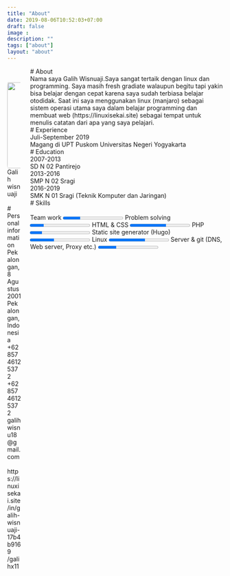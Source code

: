 ```yaml
---
title: "About"
date: 2019-08-06T10:52:03+07:00
draft: false
image :
description: ""
tags: ["about"]
layout: "about"
---
```

 <div class="columns is-2">
 <div class="column is-4 has-background-grey-dark has-text-light mbuh">
 <div class="container">
         <div class="has-text-centered">
             <br/><br/>
     <img src="https://avatars.githubusercontent.com/u/46141275" style="border-radius: 5%"  width="200">
           <div class="is-size-2 has-text-weight-bold">
            Galih wisnuaji
           </div>
         </div>
         <br/>
       <div class="is-size-3 has-text-weight-bold">
                <span class="has-text-primary">#</span> Personal information
           </div>
           <div class="portofolio-item">
            <i class="fa fa-birthday-cake has-text-grey-lighter"></i> Pekalongan, 8 Agustus 2001
            <br/>
            <i class="fa fa-map-marker-alt has-text-grey-lighter"></i> Pekalongan, Indonesia
            <br/>
            <i class="fa fa-phone-alt has-text-grey-lighter"></i> +6285746125372
            <br/>
            <i class="fab fa-whatsapp has-text-grey-lighter"></i> +6285746125372
            <br/>
            <i class="fa fa-envelope has-text-grey-lighter"></i> galihwisnu18@gmail.com

<br/>
<br/>
<i class="fa fa-globe has-text-grey-lighter"></i> https://linuxisekai.site
<br/>
<i class="fab fa-linkedin has-text-grey-lighter"></i> /in/galih-wisnuaji-17b4b9169
</br>
<i class="fab fa-github has-text-grey-lighter"></i> /galihx11
</div>
</div>
           </div>
           <div class="column">
           <div class="container">
               <div class="section container">
            <div class="is-size-3 has-text-weight-bold">
        <span class="has-text-primary">#</span> About
</div>
<div class="portofolio-item">
Nama saya Galih Wisnuaji.Saya sangat tertaik dengan linux dan programming. Saya masih fresh gradiate
walaupun begitu tapi yakin bisa belajar dengan cepat karena saya sudah terbiasa belajar otodidak.
Saat ini saya menggunakan linux (manjaro) sebagai sistem operasi utama saya dalam belajar programming dan 
membuat web (https://linuxisekai.site) sebagai tempat untuk menulis catatan dari apa yang saya pelajari.
</div> 
<div class="portofolio-heading">
    </div>
<div class="is-size-3 has-text-weight-bold">
<span class="has-text-primary">#</span> Experience
                </div>
                <div class="portofolio-item">
                <div class="has-text-weight-bold">
                    <i class="fa fa-circle"></i> Juli-September 2019
                </div>
                Magang di UPT Puskom Universitas Negeri Yogyakarta
                </div>
                <div class="portofolio-heading">
                    </div>
                <div class="is-size-3 has-text-weight-bold">
                        <span class="has-text-primary">#</span> Education
                </div>
                <div class="portofolio-item">
                <div class="has-text-weight-bold">
                        <i class="fa fa-circle"></i> 2007-2013
                    </div>
                    SD N 02 Pantirejo
                    <div class="has-text-weight-bold">
                            <i class="fa fa-circle"></i> 2013-2016
                        </div>
                        SMP N 02 Sragi
                        <div class="has-text-weight-bold">
                                <i class="fa fa-circle"></i> 2016-2019
                            </div>
                            SMK N 01 Sragi (Teknik Komputer dan Jaringan)
           </div>
           <div class="portofolio-heading">
            </div>
           <div class="is-size-3 has-text-weight-bold">
                <span class="has-text-primary">#</span> Skills  
           </div>
           <br/>
           <div class="portofolio-item">
          <i class="fa fa-circle-notch is-size-7"></i> Team work
          <progress class="progress is-primary is-small" value="29" max="100">75%</progress>
          <i class="fa fa-circle-notch is-size-7"></i> Problem solving
          <progress class="progress is-primary is-small" value="23" max="100">75%</progress>
            <i class="fa fa-circle-notch is-size-7"></i> HTML & CSS 
            <progress class="progress is-primary is-small" value="60" max="100">75%</progress>
            <i class="fa fa-circle-notch is-size-7"></i> PHP
            <progress class="progress is-primary is-small" value="20" max="100">75%</progress>
            <i class="fas fa-circle-notch is-size-7"></i> Static site generator (Hugo)
            <progress class="progress is-primary is-small" value="40" max="100">75%</progress>
            <i class="fa fa-circle-notch is-size-7"></i> Linux
            <progress class="progress is-primary is-small" value="60" max="100">75%</progress>
            <i class="fa fa-circle-notch is-size-7"></i> Server & git (DNS, Web server, Proxy etc.)
            <progress class="progress is-primary is-small" value="30" max="100">75%</progress>
            <br/>
        </div>
           </div>
           </div>
           </div>
           </div>